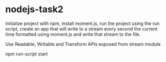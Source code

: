 # nodejs-task2

Initialize project with npm, install moment.js, run the project using the run script, create an app that will write to a stream every second the current time formatted using moment.js and write that stream to the file.

Use Readable, Writable and Transform APIs exposed from stream module


npm run-script start
